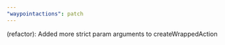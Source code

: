 ```yaml
---
"waypointactions": patch
---
```


(refactor): Added more strict param arguments to createWrappedAction
